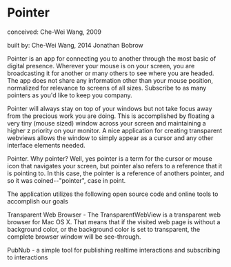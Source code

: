 Pointer
=======================
conceived:	Che-Wei Wang, 2009

built by:	Che-Wei Wang, 2014
			Jonathan Bobrow

Pointer is an app for connecting you to another through the most basic of digital presence. Wherever your mouse is on your screen, you are broadcasting it for another or many others to see where you are headed. The app does not share any information other than your mouse position, normalized for relevance to screens of all sizes. Subscribe to as many pointers as you'd like to keep you company.

Pointer will always stay on top of your windows but not take focus away from the precious work you are doing. This is accomplished by floating a very tiny (mouse sized) window across your screen and maintaining a higher z priority on your monitor. A nice application for creating transparent webviews allows the window to simply appear as a cursor and any other interface elements needed.

Pointer. Why pointer? Well, yes pointer is a term for the cursor or mouse icon that navigates your screen, but pointer also refers to a reference that it is pointing to. In this case, the pointer is a reference of anothers pointer, and so it was coined--"pointer", case in point. 

The application utilizes the following open source code and online tools to accomplish our goals

Transparent Web Browser - The TransparentWebView is a transparent web browser for Mac OS X. That means that if the visited web page is without a background color, or the background color is set to transparent, the complete browser window will be see-through.

PubNub - a simple tool for publishing realtime interactions and subscribing to interactions